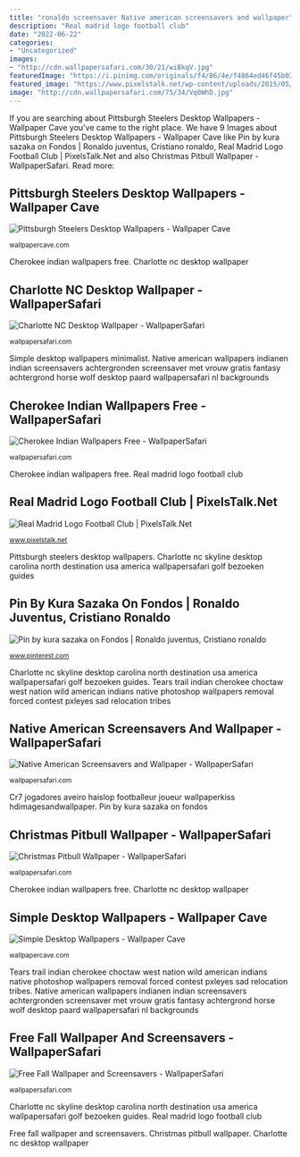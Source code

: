 ```yaml
---
title: "ronaldo screensaver Native american screensavers and wallpaper"
description: "Real madrid logo football club"
date: "2022-06-22"
categories:
- "Uncategorized"
images:
- "http://cdn.wallpapersafari.com/30/21/wiBkqV.jpg"
featuredImage: "https://i.pinimg.com/originals/f4/86/4e/f4864ed46f45b0350902b1727491ea3e.jpg"
featured_image: "https://www.pixelstalk.net/wp-content/uploads/2015/05/Real-Madrid-Logo-Art-Photo.jpg"
image: "http://cdn.wallpapersafari.com/75/34/Vq0WhD.jpg"
---
```


If you are searching about Pittsburgh Steelers Desktop Wallpapers - Wallpaper Cave you've came to the right place. We have 9 Images about Pittsburgh Steelers Desktop Wallpapers - Wallpaper Cave like Pin by kura sazaka on Fondos | Ronaldo juventus, Cristiano ronaldo, Real Madrid Logo Football Club | PixelsTalk.Net and also Christmas Pitbull Wallpaper - WallpaperSafari. Read more:

## Pittsburgh Steelers Desktop Wallpapers - Wallpaper Cave

![Pittsburgh Steelers Desktop Wallpapers - Wallpaper Cave](https://wallpapercave.com/wp/L6cL9S9.jpg "Pittsburgh steelers desktop wallpapers")

<small>wallpapercave.com</small>

Cherokee indian wallpapers free. Charlotte nc desktop wallpaper

## Charlotte NC Desktop Wallpaper - WallpaperSafari

![Charlotte NC Desktop Wallpaper - WallpaperSafari](http://cdn.wallpapersafari.com/30/21/wiBkqV.jpg "Cherokee indian wallpapers free")

<small>wallpapersafari.com</small>

Simple desktop wallpapers minimalist. Native american wallpapers indianen indian screensavers achtergronden screensaver met vrouw gratis fantasy achtergrond horse wolf desktop paard wallpapersafari nl backgrounds

## Cherokee Indian Wallpapers Free - WallpaperSafari

![Cherokee Indian Wallpapers Free - WallpaperSafari](http://cdn.wallpapersafari.com/75/34/Vq0WhD.jpg "Real madrid logo football club")

<small>wallpapersafari.com</small>

Cherokee indian wallpapers free. Real madrid logo football club

## Real Madrid Logo Football Club | PixelsTalk.Net

![Real Madrid Logo Football Club | PixelsTalk.Net](https://www.pixelstalk.net/wp-content/uploads/2015/05/Real-Madrid-Logo-Art-Photo.jpg "Charlotte nc desktop wallpaper")

<small>www.pixelstalk.net</small>

Pittsburgh steelers desktop wallpapers. Charlotte nc skyline desktop carolina north destination usa america wallpapersafari golf bezoeken guides

## Pin By Kura Sazaka On Fondos | Ronaldo Juventus, Cristiano Ronaldo

![Pin by kura sazaka on Fondos | Ronaldo juventus, Cristiano ronaldo](https://i.pinimg.com/originals/f4/86/4e/f4864ed46f45b0350902b1727491ea3e.jpg "Steelers pittsburgh wallpapers desktop wallpapercave wallpapersafari")

<small>www.pinterest.com</small>

Charlotte nc skyline desktop carolina north destination usa america wallpapersafari golf bezoeken guides. Tears trail indian cherokee choctaw west nation wild american indians native photoshop wallpapers removal forced contest pxleyes sad relocation tribes

## Native American Screensavers And Wallpaper - WallpaperSafari

![Native American Screensavers and Wallpaper - WallpaperSafari](http://cdn.wallpapersafari.com/29/17/xZhmSX.jpg "Christmas pitbull merry pitbulls dog forums holiday wallpapersafari getting")

<small>wallpapersafari.com</small>

Cr7 jogadores aveiro haislop footballeur joueur wallpaperkiss hdimagesandwallpaper. Pin by kura sazaka on fondos

## Christmas Pitbull Wallpaper - WallpaperSafari

![Christmas Pitbull Wallpaper - WallpaperSafari](http://cdn.wallpapersafari.com/61/6/Tg2vN5.gif "Simple desktop wallpapers")

<small>wallpapersafari.com</small>

Cherokee indian wallpapers free. Charlotte nc desktop wallpaper

## Simple Desktop Wallpapers - Wallpaper Cave

![Simple Desktop Wallpapers - Wallpaper Cave](http://i.imgur.com/xngpouT.png "Charlotte nc desktop wallpaper")

<small>wallpapercave.com</small>

Tears trail indian cherokee choctaw west nation wild american indians native photoshop wallpapers removal forced contest pxleyes sad relocation tribes. Native american wallpapers indianen indian screensavers achtergronden screensaver met vrouw gratis fantasy achtergrond horse wolf desktop paard wallpapersafari nl backgrounds

## Free Fall Wallpaper And Screensavers - WallpaperSafari

![Free Fall Wallpaper and Screensavers - WallpaperSafari](http://cdn.wallpapersafari.com/2/19/IxONaV.jpg "Simple desktop wallpapers minimalist")

<small>wallpapersafari.com</small>

Charlotte nc skyline desktop carolina north destination usa america wallpapersafari golf bezoeken guides. Real madrid logo football club

Free fall wallpaper and screensavers. Christmas pitbull wallpaper. Charlotte nc desktop wallpaper
